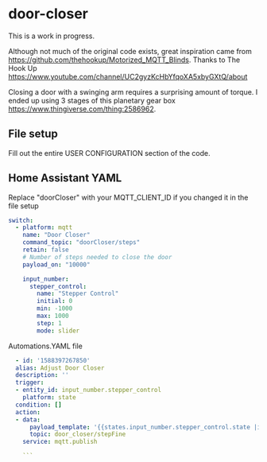 # door-closer

This is a work in progress.

Although not much of the original code exists, great inspiration came from  https://github.com/thehookup/Motorized_MQTT_Blinds. Thanks to The Hook Up https://www.youtube.com/channel/UC2gyzKcHbYfqoXA5xbyGXtQ/about

Closing a door with a swinging arm requires a surprising amount of torque. I ended up using 3 stages of this
planetary gear box https://www.thingiverse.com/thing:2586962.


## File setup

Fill out the entire USER CONFIGURATION section of the code.


## Home Assistant YAML


Replace "doorCloser" with your MQTT_CLIENT_ID if you changed it in the file setup

```yaml
switch:
  - platform: mqtt
    name: "Door Closer"
    command_topic: "doorCloser/steps"
    retain: false
    # Number of steps needed to close the door
    payload_on: "10000"

    input_number:
      stepper_control:
        name: "Stepper Control"
        initial: 0
        min: -1000
        max: 1000
        step: 1
        mode: slider

  ```
  Automations.YAML file
```yaml
  - id: '1588397267850'
  alias: Adjust Door Closer
  description: ''
  trigger:
  - entity_id: input_number.stepper_control
    platform: state
  condition: []
  action:
  - data:
      payload_template: '{{states.input_number.stepper_control.state |int }}'
      topic: door_closer/stepFine
    service: mqtt.publish

    ```

